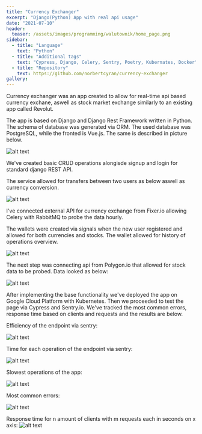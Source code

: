 ```yaml
---
title: "Currency Exchanger"
excerpt: "Django(Python) App with real api usage"
date: "2021-07-10"
header:
  teaser: /assets/images/programming/walutownik/home_page.png
sidebar:
  - title: "Language"
    text: "Python"
  - title: "Additional tags"
    text: "Cypress, Django, Celery, Sentry, Poetry, Kubernates, Docker"
  - title: "Repository"
    text: https://github.com/norbertcyran/currency-exchanger
gallery:
---
```


Currency exchanger was an app created to allow for real-time api based currency exchane, aswell as stock market exchange similarly to an existing app called Revolut.

The app is based on Django and Django Rest Framework written in Python. The schema of database was generated via ORM. The used database was PostgreSQL, while the fronted is Vue.js. The same is described in picture below.

![alt text](../../assets/images/programming/walutownik/app_diagram.png)

We've created basic CRUD operations alongisde signup and login for standard django REST API.

The service allowed for transfers between two users as below aswell as currency conversion.

![alt text](../../assets/images/programming/walutownik/obr3.png)

I've connected external API for currency exchange from Fixer.io allowing Celery with RabbitMQ to probe the data hourly.

The wallets were created via signals when the new user registered and allowed for both currencies and stocks. The wallet allowed for history of operations overview.

![alt text](../../assets/images/programming/walutownik/obr4.png)

The next step was connecting api from Polygon.io that allowed for stock data to be probed. Data looked as below:

![alt text](../../assets/images/programming/walutownik/stocksAPI.png)

After implementing the base functionality we've deployed the app on Google Cloud Platform with Kubernetes. Then we proceeded to test the page via Cypress and Sentry.io. We've tracked the most common errors, response time based on clients and requests and the results are below.

Efficiency of the endpoint via sentry:

![alt text](../../assets/images/programming/walutownik/stocks_sentry.png)

Time for each operation of the endpoint via sentry:

![alt text](../../assets/images/programming/walutownik/stocks_sentry2.png)

Slowest operations of the app:

![alt text](../../assets/images/programming/walutownik/slowest.png)


Most common errors:

![alt text](../../assets/images/programming/walutownik/common_errors.png)


Response time for n amount of clients with m requests each in seconds on x axis:
![alt text](../../assets/images/programming/walutownik/wykres.png)